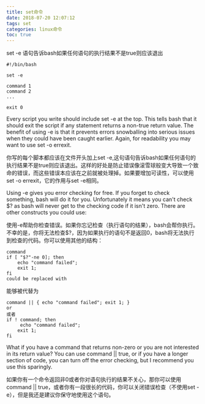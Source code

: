 ```yaml
---
title: set命令
date: 2018-07-20 12:07:12
tags: set
categories: linux命令
toc: true
---
```


set -e 语句告诉bash如果任何语句的执行结果不是true则应该退出

<!--more-->


```
#!/bin/bash

set -e

command 1
command 2
...

exit 0
```

Every script you write should include set -e at the top. This tells bash that it should exit the script if any statement returns a non-true return value. The benefit of using -e is that it prevents errors snowballing into serious issues when they could have been caught earlier. Again, for readability you may want to use set -o errexit.

你写的每个脚本都应该在文件开头加上set -e,这句语句告诉bash如果任何语句的执行结果不是true则应该退出。这样的好处是防止错误像滚雪球般变大导致一个致命的错误，而这些错误本应该在之前就被处理掉。如果要增加可读性，可以使用set -o errexit，它的作用与set -e相同。



Using -e gives you error checking for free. If you forget to check something, bash will do it for you. Unfortunately it means you can't check $? as bash will never get to the checking code if it isn't zero. There are other constructs you could use:

使用-e帮助你检查错误。如果你忘记检查（执行语句的结果），bash会帮你执行。不幸的是，你将无法检查$?，因为如果执行的语句不是返回0，bash将无法执行到检查的代码。你可以使用其他的结构：


```
command
if [ "$?"-ne 0]; then 
	echo "command failed"; 
	exit 1; 
fi 
could be replaced with
```

能够被代替为

```
command || { echo "command failed"; exit 1; } 
or
或者
if ! command; then
	 echo "command failed"; 
	exit 1; 
fi 
```

What if you have a command that returns non-zero or you are not interested in its return value? You can use command || true, or if you have a longer section of code, you can turn off the error checking, but I recommend you use this sparingly.

如果你有一个命令返回非0或者你对语句执行的结果不关心，那你可以使用command || true，或者你有一段很长的代码，你可以关闭错误检查（不使用set -e），但是我还是建议你保守地使用这个语句。
